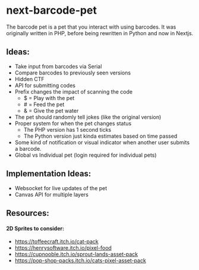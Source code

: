 # next-barcode-pet
The barcode pet is a pet that you interact with using barcodes. It was originally written in PHP, before being rewritten in Python and now in Nextjs.

## Ideas:
- Take input from barcodes via Serial
- Compare barcodes to previously seen versions
- Hidden CTF
- API for submitting codes
- Prefix changes the impact of scanning the code
    - $ = Play with the pet
    - \# = Feed the pet
    - & = Give the pet water
- The pet should randomly tell jokes (like the original version)
- Proper system for when the pet changes status
    - The PHP version has 1 second ticks
    - The Python version just kinda estimates based on time passed
- Some kind of notification or visual indicator when another user submits a barcode.
- Global vs Individual pet (login required for individual pets)

## Implementation Ideas:
- Websocket for live updates of the pet
- Canvas API for multiple layers

## Resources:
#### 2D Sprites to consider:
- https://toffeecraft.itch.io/cat-pack
- https://henrysoftware.itch.io/pixel-food
- https://cupnooble.itch.io/sprout-lands-asset-pack
- https://pop-shop-packs.itch.io/cats-pixel-asset-pack